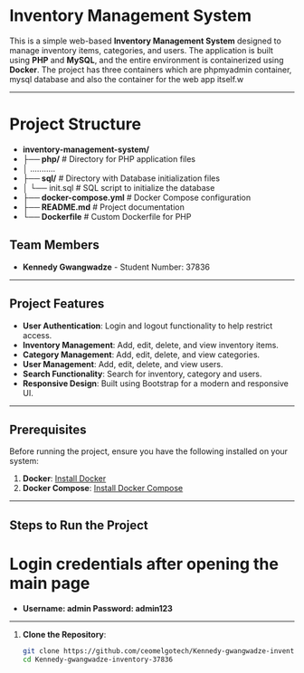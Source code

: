 # Inventory Management System

This is a simple web-based **Inventory Management System** designed to manage inventory items, categories, and users. The application is built using **PHP** and **MySQL**, and the entire environment is containerized using **Docker**. The project has three containers which are phpmyadmin container, mysql database and also the container for the web app itself.w

---
# Project Structure
- **inventory-management-system/**
- **├── php/**                  # Directory for PHP application files
- │   ...........
- **├── sql/**                  # Directory with Database initialization files
- │   └── init.sql          # SQL script to initialize the database
- **├── docker-compose.yml**    # Docker Compose configuration
- **├── README.md**             # Project documentation
- **└── Dockerfile**            # Custom Dockerfile for PHP

## Team Members

- **Kennedy Gwangwadze** - Student Number: 37836
---

## Project Features

- **User Authentication**: Login and logout functionality to help restrict access.
- **Inventory Management**: Add, edit, delete, and view inventory items.
- **Category Management**: Add, edit, delete, and view categories.
- **User Management**: Add, edit, delete, and view users.
- **Search Functionality**: Search for inventory, category and users.
- **Responsive Design**: Built using Bootstrap for a modern and responsive UI.

---

## Prerequisites

Before running the project, ensure you have the following installed on your system:

1. **Docker**: [Install Docker](https://docs.docker.com/get-docker/)
2. **Docker Compose**: [Install Docker Compose](https://docs.docker.com/compose/install/)

---

## Steps to Run the Project
# Login credentials after opening the main page
- **Username: admin Password: admin123**
---
1. **Clone the Repository**:
   ```bash
   git clone https://github.com/ceomelgotech/Kennedy-gwangwadze-inventory-37836.git
   cd Kennedy-gwangwadze-inventory-37836


